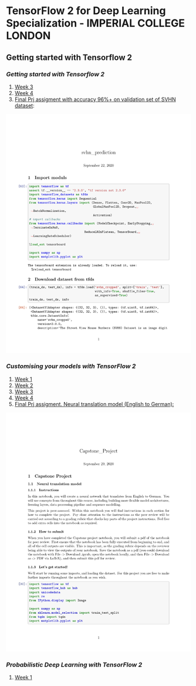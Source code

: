 # TensorFlow 2 for Deep Learning Specialization - IMPERIAL COLLEGE LONDON

## __Getting started with Tensorflow 2__  

### ***Getting started with Tensorflow 2***  

1. [Week 3](Getting%20started%20with%20Tensorflow%202/utf-8''Week%203%20Programming%20Assignment.ipynb)  
2. [Week 4](Getting%20started%20with%20Tensorflow%202/utf-8''Week%204%20Programming%20Assignment.ipynb)  
3. [Final Prj assigment with accuracy 96%+ on validation set of SVHN dataset](Getting%20started%20with%20Tensorflow%202/Peer-graded%20Assignment%20Capstone%20Projec%20svhn_prediction.pdf):  
<img src="Getting%20started%20with%20Tensorflow%202/Peer-graded%20Assignment%20Capstone%20Projec%20svhn_prediction-01.jpg">


### ***Customising your models with TensorFlow 2***  

1. [Week 1](Customising%20your%20models%20with%20TensorFlow%202/utf-8''Week%201%20Programming%20Assignment.ipynb)
2. [Week 2](Customising%20your%20models%20with%20TensorFlow%202/utf-8''Week%202%20Programming%20Assignment.ipynb)
3. [Week 3](Customising%20your%20models%20with%20TensorFlow%202/utf-8''Week%203%20Programming%20Assignment.ipynb)
4. [Week 4](Customising%20your%20models%20with%20TensorFlow%202/utf-8''Week%204%20Programming%20Assignment.ipynb)
5. [Final Prj assigment. Neural translation model (English to German):](Customising%20your%20models%20with%20TensorFlow%202/Capstone_Project.ipynb)
<img src="Customising%20your%20models%20with%20TensorFlow%202/Capstone_Project.jpg">

### ***Probabilistic Deep Learning with TensorFlow 2***  

1. [Week 1](Probabilistic%20Deep%20Learning%20with%20TensorFlow%202/utf-8''Week%201%20Programming%20Assignment.ipynb)

